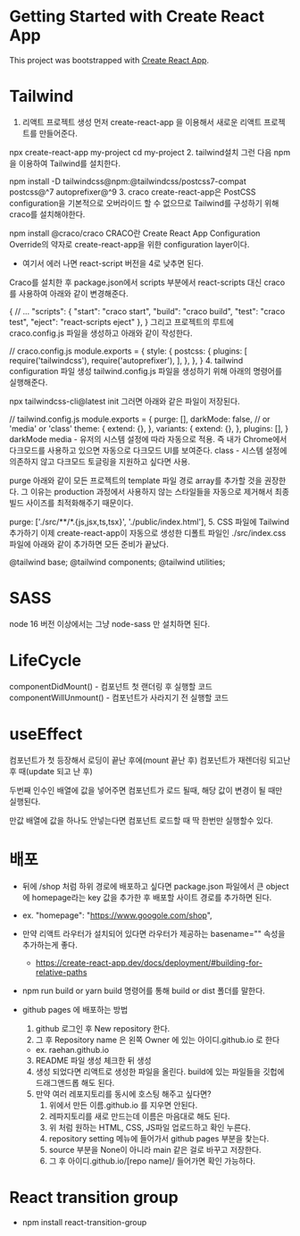 # Getting Started with Create React App

This project was bootstrapped with [Create React App](https://github.com/facebook/create-react-app).

# Tailwind

1. 리액트 프로젝트 생성
먼저 create-react-app 을 이용해서 새로운 리액트 프로젝트를 만들어준다.

npx create-react-app my-project
cd my-project
2. tailwind설치
그런 다음 npm을 이용하여 Tailwind를 설치한다.

npm install -D tailwindcss@npm:@tailwindcss/postcss7-compat postcss@^7 autoprefixer@^9
3. craco
create-react-app은 PostCSS configuration을 기본적으로 오버라이드 할 수 없으므로 Tailwind를 구성하기 위해 craco를 설치해야한다.

npm install @craco/craco
CRACO란 Create React App Configuration Override의 약자로 create-react-app을 위한 configuration layer이다.

- 여기서 에러 나면 react-script 버전을 4로 낮추면 된다.

Craco를 설치한 후 package.json에서 scripts 부분에서 react-scripts 대신 craco를 사용하여 아래와 같이 변경해준다.

{
    // ...
    "scripts": {
     "start": "craco start",
     "build": "craco build",
     "test": "craco test",
      "eject": "react-scripts eject"
    },
  }
그리고 프로젝트의 루트에 craco.config.js 파일을 생성하고 아래와 같이 작성한다.

// craco.config.js
module.exports = {
  style: {
    postcss: {
      plugins: [
        require('tailwindcss'),
        require('autoprefixer'),
      ],
    },
  },
}
4. tailwind configuration 파일 생성
tailwind.config.js 파일을 생성하기 위해 아래의 명령어를 실행해준다.

npx tailwindcss-cli@latest init
그러면 아래와 같은 파일이 저장된다.

// tailwind.config.js
module.exports = {
  purge: [],
  darkMode: false, // or 'media' or 'class'
  theme: {
    extend: {},
  },
  variants: {
    extend: {},
  },
  plugins: [],
}
darkMode
media - 유저의 시스템 설정에 따라 자동으로 적용. 즉 내가 Chrome에서 다크모드를 사용하고 있으면 자동으로 다크모드 UI를 보여준다.
class - 시스템 설정에 의존하지 않고 다크모드 토글링을 지원하고 싶다면 사용.

purge
아래와 같이 모든 프로젝트의 template 파일 경로 array를 추가할 것을 권장한다. 그 이유는 production 과정에서 사용하지 않는 스타일들을 자동으로 제거해서 최종 빌드 사이즈를 최적화해주기 때문이다.

purge: ['./src/**/*.{js,jsx,ts,tsx}', './public/index.html'],
5. CSS 파일에 Tailwind 추가하기
이제 create-react-app이 자동으로 생성한 디폴트 파일인 ./src/index.css 파일에 아래와 같이 추가하면 모든 준비가 끝났다.

@tailwind base;
@tailwind components;
@tailwind utilities;



# SASS

node 16 버전 이상에서는 그냥 node-sass 만 설치하면 된다.

# LifeCycle
componentDidMount() - 컴포넌트 첫 랜더링 후 실행할 코드
componentWillUnmount() - 컴포넌트가 사라지기 전 실행할 코드


# useEffect
컴포넌트가 첫 등장해서 로딩이 끝난 후에(mount 끝난 후)
컴포넌트가 재렌더링 되고난 후 때(update 되고 난 후)

두번째 인수인 배열에 값을 넣어주면
컴포넌트가 로드 될때, 해당 값이 변경이 될 때만 실행된다.

만값 배열에 값을 하나도 안넣는다면 컴포넌트 로드할 때 딱 한번만 실행할수 있다.

# 배포

- 뒤에 /shop 처럼 하위 경로에 배포하고 싶다면 package.json 파일에서 큰 object에 homepage라는 key 값을 추가한 후 배포할 사이트 경로를 추가하면 된다.
- ex. "homepage": "https://www.googole.com/shop",
- 만약 리액트 라우터가 설치되어 있다면 라우터가 제공하는 basename="" 속성을 추가하는게 좋다.
  - https://create-react-app.dev/docs/deployment/#building-for-relative-paths

- npm run build or yarn build 명령어를 통해 build or dist 폴더를 말한다.

- github pages 에 배포하는 방법
  1. github 로그인 후 New repository 한다.
  2. 그 후 Repository name 은 왼쪽 Owner 에 있는 아이디.github.io 로 한다 
   - ex. raehan.github.io
  3. README 파일 생성 체크한 뒤 생성
  4. 생성 되었다면 리액트로 생성한 파일을 올린다. build에 있는 파일들을 깃헙에 드래그앤드롭 해도 된다.
  5. 만약 여러 레포지토리를 동시에 호스팅 해주고 싶다면?
     1. 위에서 만든 이름.github.io 를 지우면 안된다.
     2. 레파지토리를 새로 만드는데 이름은 마음대로 해도 된다.
     3. 위 처럼 원하는 HTML, CSS, JS파일 업로드하고 확인 누른다.
     4. repository setting 메뉴에 들어가서 github pages 부분을 찾는다.
     5. source 부분을 None이 아니라 main 같은 걸로 바꾸고 저장한다.
     6. 그 후 아이디.github.io/[repo name]/ 들어가면 확인 가능하다.

# React transition group

- npm install react-transition-group

<CSSTransition in={toggle} classNames="wow" timeout={500}>
<!-- toggle true false 왔다갔다 하면서 트랜지션을 준다. -->
<!-- classNames 는 css에서 쓰일 클래스 이름 -->
  <TabContent category={category} setToggle={setToggle}></TabContent>
  <!-- 
    useEffect(() => {
      setToggle(true)
    });

    useEffect 로 새 컴포넌트로 오면 애니메이션을 준다.
  -->
</CSSTransition>


# Redux

npm i redux react-redux

// index.js
import { Provider } from 'react-redux';

let store = createStore(() => {
  return [{ id: 0, name: '신발', quan: 2 }]
})

<Provider store={store}>
  <App />
</Provider>

// Cart.js
import { connect } from 'react-redux';

function propsfyOfState(state) { ->  redux store 데이터 가져와서 props로 변환해주는 함수
  return {
    thisComponentState: state
  }
}

export default connect(propsfyOfState)(Cart);
-> ()() 는 첫번째 함수에서 함수르 리턴하기 때문. 그냥 라이브러리 문법.

props에 thisComponentState 값이 들어온다.

오늘 총정리를 하자면

- redux는 props 전송 귀찮을 때 사용합니다.

- 일단 redux를 설치부터 하고 셋팅까지 완료합니다.

 

셋팅은

1. index.js에 <Provider>를 import 해오신 다음

2. state 값공유를 원하는 컴포넌트를 감싸면 됩니다.

3. createStore를 import 해오신 다음 사용법에 의해 state를 만들어 let store라는 변수에 저장합니다.

4. <Provider store={store}> 이렇게 store를 등록하면

이제 Provider로 감싼 컴포넌트는 전부 store안에 있던 값을 props없이 공유 가능합니다.

 

 

store안에 있던 state 사용은

원하는 컴포넌트 파일 가셔서

1. 하단에 function state를props화() 를 하나 만들어주고 state를 props로 등록합니다.

2. 그리고 또 하단에 export default connect(state를props화)(Cart); 

이렇게 사용하시면 이제 아까 만들어둔 state가 props로 등록이 된 것입니다. 

props.state이름 이렇게 저장된 state를 자유롭게 사용할 수 있습니다.

// Cart.js

const Cart = (props) => {
  console.log(props.reduxState)
  const loadState = props.reduxState;
  
  ...

   {loadState.map((cart) => (

  ...

  function propsfyOfState(state) {
  return {
    reduxState: state
  }
}

export default connect(propsfyOfState)(Cart); 
 
# 리듀서 초기 세팅
// index.js
function reducer() {
  return [{ id: 0, name: '신발', quan: 2 }]
}

let store = createStore(reducer);

or

let initialState = [{ id: 0, name: '신발', quan: 2 }] // 초기 값

function reducer(state = initialState, action) {
  return state; // 여기에 수정 할 방법을 정의
}

let store = createStore(reducer);

# 리듀서에 데이터 수정방법 정의

// index.js
function reducer(state = initialState, action) {
  if(action.type === 'INCREMENT') {
    console.log('수량증가')
    return state;
  } else {
    return state;
  }
}

// UserComponent.js
<button onClick={() => { props.dispatch({ type: "INCREMENT" })}}>+</button>

# 리듀서가 여러개일때
// index.js 
// 하나 더 정의
let initialAlert = true;
function reducer2(state = initialAlert, action) {
  return state;
}

// redux의 combineReducers 메서드를 이용해 리듀서를 합쳐준다.
// let store = createStore(reducer);
let store = createStore(combineReducers({ reducer, reducer2 }))

// UserComponent
// 수정
function propsfyOfState(state) {
  console.log(state)
  return {
    // reduxState: state,
    reduxState: state.reducer,
    isAlert: state.reducer2
  }
}

// action 추가
// index.js
function reducer2(state = initialAlert, action) {
  if(action.type === "HIDE") {
    return false;
  } else {
    return state;
  }
}

// or

function reducer2(state = initialAlert, action) {
  if(action.type === "HIDE") {
    state = false;
    return state;
  } else {
    return state;
  }
}

// UserComponent
{ props.isAlert }
<button onClick={() => { props.dispatch({ type: 'HIDE' })}}>닫기</button>

# 모든 데이터를 리덕스에 옮길 필요는 없다.

# redux 는 꽤 복잡하다.
### react effector, react recoil 같은 라이브러리도 있다.
### react recoil 은 페북 개발자들이 만드는 것

# 리듀서로 값 보내기
// index.js
function reducer(state = initialState, action) {
  if(action.type === 'INCREMENT') {
    console.log('수량증가')
    return state;
  } else if(action.type === "ADD") {
    console.log(action);
    const newState = state.concat({ id: state.length, name: action.payload.title, quan: 1 })
    return newState;
  } else {
    return state;
  }
}

// UserComponent.js
const Detail = (props) => {

...

<button onClick={() => props.dispatch({ type: 'ADD', payload: item }) }>주문하기</button>

...

function propsfyOfState(state) {
  return {
    // reduxState: state,
    reduxState: state.reducer,
    isAlert: state.reducer2
  }
}

export default connect(propsfyOfState)(Detail);

# redux 사용 이유
1. 모든 컴포넌트가 props 없어도 state 사용 가능
2. state  버그 관리가 용이하다.
  - state는 수정하려면 reducer를 밀 정의해 놔야하는데 범인을 여기에서 쉽게 찾을수 있다.

# useSelecotr
// UserComponent
import { useSelector } from 'react-redux';

let state = useSelector(state => state);
let loadState = state.reducer;
let isAlert = state.reducer2;

{ isAlert === true ? 

// 다시 원래대로
export default Cart;

# useDispatch
// UserComponent
import { useDispatch } from 'react-redux';
let dispatch = useDispatch();

<button onClick={() => { dispatch({ type: "INCREMENT" })}}>+</button>
<button onClick={() => { dispatch({ type: 'HIDE' })}}>닫기</button>

# 리듀서를 더 예쁘게
function reducer(state, 액션){
  
  if (액션.type === '수량증가'){
    return 수량증가된state
  } else if (액션.type === '수량감소'){
    return 수량감소된state
  } else {
    return state
  }
}

function reducer(state, 액션){
  
  switch (액션.type) {
    case '수량증가' :
      return 수량증가된state;
    case '수량감소' : 
      return 수량감소된state;
    default : 
      return state
  }

}

# 여러 컴포넌트중 하나 보여줄 때 오브젝트 자료형을 응용한 enum을 사용하면 좋다.


  const [currentCategory, setCurrentCategory] = useState('info');
  const categories = ['info', 'shipping', 'refund']

  const setRandomComponent = () => {
    setCurrentCategory(categories[Math.floor(Math.random()*3)]);
  }

<p><button onClick={setRandomComponent}>랜덤 컴포넌트 보여주기</button></p>
{
  {
    info: <div>상품정보</div>,
    shipping: <div>배송관련</div>,
    refund: <div>환불약관</div>,
  }[currentCategory] // -> 이걸 그냥 볌수로 분리해도 무방
}

# 리액트 setState 함수 특징
- setTimeout 처럼 비동기적으로실행된다.
- 모았다가 한번에 실행된다.
- 가장 좋은 방법은 useEffect 를 사용하여 특정 state가 변경될 때 useEffect를 실행할 수 있게 한다.

- 예를 들면 count, age 가 useState로 있고 count를 먼저 증가 시킨 후 특정 카운트 이하일때만 age를 실행 시켜주면 특정 카운트가 됐을때 count가 아직 변하지 않는 걸로 읽혀 age가 올라간다.
- ex
setCount(count+1);
if ( count < 3 ) {
  setAge(age+1);
}

useEffect(()=>{
  if ( count < 3 ) {
    setAge(age+1)
  }
 }, [count]) 

// 하지만 useEffect를 위 처럼 써도 첫 페이지 로드될 때 한번 실행되기 때문에 코드를 막아줘야한다. 
// 처음 페이지 로드시 useEffect 실행을 막는 코드를 사용하던가 아래 코드를 사용해도 된다.
useEffect(()=>{
  if ( count != 0 && count < 3 ) {
    setAge(age+1)
  }
 }, [count]) 

// 혹은 count, age를 한 state에 array, object 자료형을 써도 된다.
// 또는 굳이 state로 만들지 않고 일반 변수로..??

1. 함수나 오브젝트는 변수에 담아 쓰는게 좋다.
- 리액트적인 개념은 아니고 그냥 메모리 공간을 아낄 수 있는 JS 코딩 관습

function UserComponent() {
  return (
    <div style={{ color: 'red' }}></div>
  )
}

->

const style = { color: 'red' }; // 컴포넌트 밖에

function UserComponent() {
  return (
    <div style={style}></div>
  )
}

이유는 컴포넌트가 재랜더링될 때 변수에 저장되지 않은 이름없는 object, function 류의 자료형들은 매번 새로운 메모리 영역을 할당해줘야하기 때문에 성능상 불리하다.
만약 class로 만든 컴포넌트는 class 안에 함수 집어넣는 공간에 사용하면 된다.

2. 애니메이션 줄 때 레이아웃 변경 애니메이션은 좋지 않음
windth, height, margin, padding, left, right, top. bottom 같은 값을 자바스크립트나 transition을 이용해 변경시키는건 브라우저 입장에서 부담이 된다. (자세한건 CSS 렌더링 단계를 찾아보자.)
애니메이셔을 넣어도 성능에 큰 지장이 없도록 transform, opacity같은 css속성을 이용한다.
transform은 사이즈 변경, 좌표이동, 회전 전부 가능한 좋은 속성이다.

# lazy loading

// App.js
import React, { lazy, Suspense } from 'react';

const Detail = lazy(() => { return import('./components/Detail') });

<Suspense fallback={ <div>로딩중입니다~!</div> }>
  <Route path="/detail/:id" component={() => (<Detail list={list}></Detail>)}></Route>
</Suspense>




